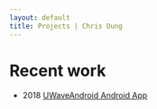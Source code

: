 ```yaml
---
layout: default
title: Projects | Chris Oung
---
```

# Recent work

- 2018 [UWaveAndroid Android App](https://chrisoung1.github.io/work/)
